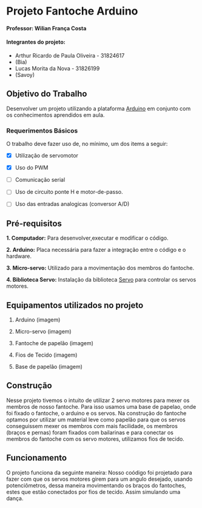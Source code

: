 # Projeto Fantoche Arduino
#### Professor: Wilian França Costa

#### Integrantes do projeto:
- Arthur Ricardo de Paula Oliveira - 31824617
- (Bia)
- Lucas Morita da Nova - 31826199
- (Savoy)

## Objetivo do Trabalho

Desenvolver um projeto utilizando a plataforma [Arduino](https://www.arduino.cc/) em conjunto com os conhecimentos aprendidos em aula.

### Requerimentos Básicos

O trabalho deve fazer uso de, no mínimo, um dos items a seguir:

- [x] Utilização de servomotor

- [x] Uso do PWM

- [ ] Comunicação serial

- [ ] Uso de circuito ponte H e motor-de-passo.

- [ ] Uso das entradas analogicas (conversor A/D)

## Pré-requisitos

**1. Computador:** Para desenvolver,executar e modificar o código.

**2. Arduino:** Placa necessária para fazer a integração entre o código e o hardware.

**3. Micro-servo:** Utilizado para a movimentação dos membros do fantoche.

**4. Biblioteca Servo:** Instalação da biblioteca [Servo](https://www.arduino.cc/en/Reference/Servo) para controlar os servos motores.

## Equipamentos utilizados no projeto

1. Arduino (imagem)

2. Micro-servo (imagem)

3. Fantoche de papelão (imagem)

4. Fios de Tecido (imagem)

5. Base de papelão (imagem)

## Construção

Nesse projeto tivemos o intuito de utilizar 2 servo motores para mexer os membros de nosso fantoche.
Para isso usamos uma base de papelao, onde foi fixado o fantoche, o arduino e os servos.
Na construção do fantoche optamos por utilizar um material leve como papelão para que os servos conseguissem mexer os membros com mais facilidade, os membros (braços e pernas) foram fixados com bailarinas e para conectar os membros do fantoche com os servo motores, utilizamos fios de tecido. 

## Funcionamento

O projeto funciona da seguinte maneira: Nosso coódigo foi projetado para fazer com que os servos motores girem para um angulo desejado, usando potenciômetros, dessa maneira movimentando os braços do fantoches, estes que estão conectados por fios de tecido. Assim simulando uma dança.







